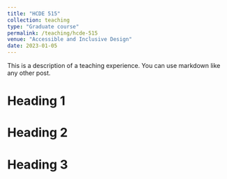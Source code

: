 ```yaml
---
title: "HCDE 515"
collection: teaching
type: "Graduate course"
permalink: /teaching/hcde-515
venue: "Accessible and Inclusive Design"
date: 2023-01-05
---
```


This is a description of a teaching experience. You can use markdown like any other post.

Heading 1
======

Heading 2
======

Heading 3
======
